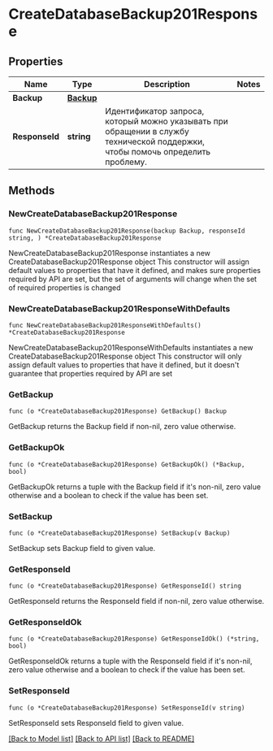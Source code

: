 # CreateDatabaseBackup201Response

## Properties

Name | Type | Description | Notes
------------ | ------------- | ------------- | -------------
**Backup** | [**Backup**](Backup.md) |  | 
**ResponseId** | **string** | Идентификатор запроса, который можно указывать при обращении в службу технической поддержки, чтобы помочь определить проблему. | 

## Methods

### NewCreateDatabaseBackup201Response

`func NewCreateDatabaseBackup201Response(backup Backup, responseId string, ) *CreateDatabaseBackup201Response`

NewCreateDatabaseBackup201Response instantiates a new CreateDatabaseBackup201Response object
This constructor will assign default values to properties that have it defined,
and makes sure properties required by API are set, but the set of arguments
will change when the set of required properties is changed

### NewCreateDatabaseBackup201ResponseWithDefaults

`func NewCreateDatabaseBackup201ResponseWithDefaults() *CreateDatabaseBackup201Response`

NewCreateDatabaseBackup201ResponseWithDefaults instantiates a new CreateDatabaseBackup201Response object
This constructor will only assign default values to properties that have it defined,
but it doesn't guarantee that properties required by API are set

### GetBackup

`func (o *CreateDatabaseBackup201Response) GetBackup() Backup`

GetBackup returns the Backup field if non-nil, zero value otherwise.

### GetBackupOk

`func (o *CreateDatabaseBackup201Response) GetBackupOk() (*Backup, bool)`

GetBackupOk returns a tuple with the Backup field if it's non-nil, zero value otherwise
and a boolean to check if the value has been set.

### SetBackup

`func (o *CreateDatabaseBackup201Response) SetBackup(v Backup)`

SetBackup sets Backup field to given value.


### GetResponseId

`func (o *CreateDatabaseBackup201Response) GetResponseId() string`

GetResponseId returns the ResponseId field if non-nil, zero value otherwise.

### GetResponseIdOk

`func (o *CreateDatabaseBackup201Response) GetResponseIdOk() (*string, bool)`

GetResponseIdOk returns a tuple with the ResponseId field if it's non-nil, zero value otherwise
and a boolean to check if the value has been set.

### SetResponseId

`func (o *CreateDatabaseBackup201Response) SetResponseId(v string)`

SetResponseId sets ResponseId field to given value.



[[Back to Model list]](../README.md#documentation-for-models) [[Back to API list]](../README.md#documentation-for-api-endpoints) [[Back to README]](../README.md)


